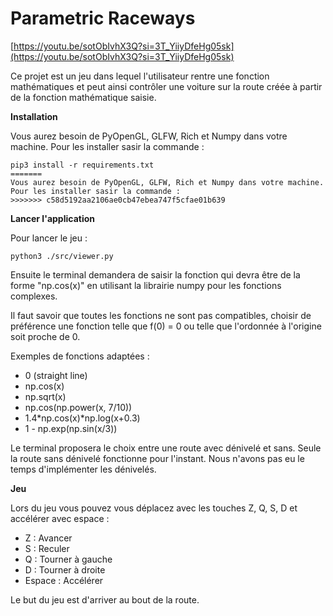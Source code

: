 # Parametric Raceways

[https://youtu.be/sotObIvhX3Q?si=3T_YiiyDfeHg05sk](https://youtu.be/sotObIvhX3Q?si=3T_YiiyDfeHg05sk)

Ce projet est un jeu dans lequel l'utilisateur rentre une fonction mathématiques et peut ainsi contrôler une voiture sur la route créée à partir de la fonction mathématique saisie.

**Installation**

Vous aurez besoin de PyOpenGL, GLFW, Rich et Numpy dans votre machine. Pour les installer sasir la commande :

```
pip3 install -r requirements.txt
=======
Vous aurez besoin de PyOpenGL, GLFW, Rich et Numpy dans votre machine. Pour les installer sasir la commande :
>>>>>>> c58d5192aa2106ae0cb47ebea747f5cfae01b639

```

**Lancer l'application** 

Pour lancer le jeu :

```
python3 ./src/viewer.py

```

Ensuite le terminal demandera de saisir la fonction qui devra être de la forme "np.cos(x)" en utilisant la librairie numpy pour les fonctions complexes.

Il faut savoir que toutes les fonctions ne sont pas compatibles, choisir de préférence une fonction telle que f(0) = 0 ou telle que l'ordonnée à l'origine soit proche de 0.

Exemples de fonctions adaptées :

- 0 (straight line)
- np.cos(x)
- np.sqrt(x)
- np.cos(np.power(x, 7/10))
- 1.4*np.cos(x)*np.log(x+0.3)
- 1 - np.exp(np.sin(x/3))

Le terminal proposera le choix entre une route avec dénivelé et sans. Seule la route sans dénivelé fonctionne pour l'instant. Nous n'avons pas eu le temps d'implémenter les dénivelés.

**Jeu**

Lors du jeu vous pouvez vous déplacez avec les touches Z, Q, S, D et accélérer avec espace :

- Z : Avancer
- S : Reculer
- Q : Tourner à gauche
- D : Tourner à droite
- Espace : Accélérer

Le but du jeu est d'arriver au bout de la route.
